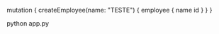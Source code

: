 mutation {
  createEmployee(name: "TESTE") {
    employee {
      name
      id
    }
  }
}


python app.py